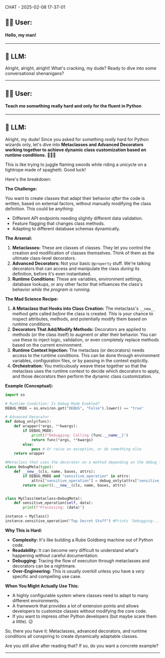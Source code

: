 CHAT - 2025-02-08 17-37-01

## 🧑‍💻 User:
#### Hello, my man!

---
## 🤖 LLM:
Alright, alright, alright! What's cracking, my dude? Ready to dive into some conversational shenanigans?


---
## 🧑‍💻 User:
#### Teach me somwthing really hard and only for the fluent in Python

---
## 🤖 LLM:
Alright, my dude! Since you asked for something *really* hard for Python wizards only, let's dive into **Metaclasses and Advanced Decorators working together to achieve dynamic class customization based on runtime conditions.** 🧙‍♂️🐍

This is like trying to juggle flaming swords while riding a unicycle on a tightrope made of spaghetti. Good luck!

Here's the breakdown:

**The Challenge:**

You want to create classes that adapt their behavior *after* the code is written, based on external factors, without manually modifying the class definition. This could be anything:

*   Different API endpoints needing slightly different data validation.
*   Feature flagging that changes class methods.
*   Adapting to different database schemas dynamically.

**The Arsenal:**

1.  **Metaclasses:** These are classes of classes. They let you control the creation and modification of classes themselves. Think of them as the ultimate class-level decorators.
2.  **Advanced Decorators:** Not your basic `@property` stuff. We're talking decorators that can access and manipulate the class *during* its definition, before it's even instantiated.
3.  **Runtime Conditions:** These are variables, environment settings, database lookups, or any other factor that influences the class's behavior *while the program is running*.

**The Mad Science Recipe:**

1.  **A Metaclass that Hooks into Class Creation:**  The metaclass's `__new__` method gets called *before* the class is created. This is your chance to inspect attributes, methods, and potentially modify them based on runtime conditions.
2.  **Decorators That Add/Modify Methods:**  Decorators are applied to methods (or the class itself) to augment or alter their behavior.  You can use these to inject logic, validation, or even completely replace methods based on the current environment.
3.  **Runtime Context Injection:** The metaclass (or decorators) needs access to the runtime conditions. This can be done through environment variables, configuration files, or by passing in the context explicitly.
4.  **Orchestration:** You meticulously weave these together so that the metaclass uses the runtime context to decide which decorators to apply, and those decorators then perform the dynamic class customization.

**Example (Conceptual):**

```python
import os

# Runtime Condition: Is Debug Mode Enabled?
DEBUG_MODE = os.environ.get("DEBUG", "False").lower() == "true"

# Advanced Decorator
def debug_only(func):
    def wrapper(*args, **kwargs):
        if DEBUG_MODE:
            print(f"Debugging: Calling {func.__name__}")
            return func(*args, **kwargs)
        else:
            pass # Or raise an exception, or do something else
    return wrapper

#Metaclass that uses the decorator on a method depending on the debug flag
class DebugMeta(type):
    def __new__(cls, name, bases, attrs):
        if DEBUG_MODE and "sensitive_operation" in attrs:
            attrs["sensitive_operation"] = debug_only(attrs["sensitive_operation"])
        return super().__new__(cls, name, bases, attrs)


class MyClass(metaclass=DebugMeta):
    def sensitive_operation(self, data):
        print(f"Processing: {data}")

instance = MyClass()
instance.sensitive_operation("Top Secret Stuff") #Prints 'Debugging:...' and 'Processing:...' if DEBUG=True in the enviroment, 'Processing:...' otherwise
```

**Why This is Hard:**

*   **Complexity:** It's like building a Rube Goldberg machine out of Python code.
*   **Readability:** It can become very difficult to understand what's happening without careful documentation.
*   **Debugging:**  Tracing the flow of execution through metaclasses and decorators can be a nightmare.
*   **Over-Engineering:**  This is usually overkill unless you have a *very* specific and compelling use case.

**When You Might Actually Use This:**

*   A highly configurable system where classes need to adapt to many different environments.
*   A framework that provides a lot of extension points and allows developers to customize classes without modifying the core code.
*   If you want to impress other Python developers (but maybe scare them a little). 😉

So, there you have it: Metaclasses, advanced decorators, and runtime conditions all conspiring to create dynamically adaptable classes.

Are you still alive after reading that? If so, do you want a concrete example?


---
